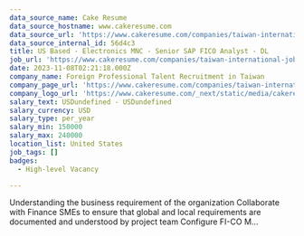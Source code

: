 ```yaml
---
data_source_name: Cake Resume
data_source_hostname: www.cakeresume.com
data_source_url: 'https://www.cakeresume.com/companies/taiwan-international-jobs/jobs'
data_source_internal_id: 56d4c3
title: US Based - Electronics MNC - Senior SAP FICO Analyst - DL
job_url: 'https://www.cakeresume.com/companies/taiwan-international-jobs/jobs/56d4c3'
date: 2023-11-08T02:21:18.000Z
company_name: Foreign Professional Talent Recruitment in Taiwan
company_page_url: 'https://www.cakeresume.com/companies/taiwan-international-jobs'
company_logo_url: 'https://www.cakeresume.com/_next/static/media/cakeresume.e1c03867.svg'
salary_text: USDundefined - USDundefined
salary_currency: USD
salary_type: per_year
salary_min: 150000
salary_max: 240000
location_list: United States
job_tags: []
badges:
  - High-level Vacancy

---
```


Understanding the business requirement of the organization Collaborate with Finance SMEs to ensure that global and local requirements are documented and understood by project team Configure FI-CO M...